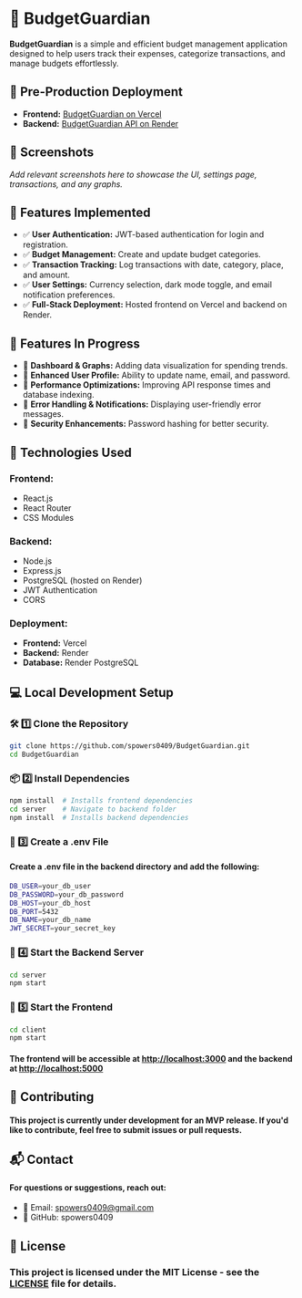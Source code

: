 # 🏦 BudgetGuardian

**BudgetGuardian** is a simple and efficient budget management application designed to help users track their expenses, categorize transactions, and manage budgets effortlessly.

## 🚀 Pre-Production Deployment

- **Frontend:** [BudgetGuardian on Vercel](https://budgetguardian.vercel.app)
- **Backend:** [BudgetGuardian API on Render](https://budgetguardian-backend.onrender.com)

## 📸 Screenshots

*Add relevant screenshots here to showcase the UI, settings page, transactions, and any graphs.*

## 📌 Features Implemented

- ✅ **User Authentication:** JWT-based authentication for login and registration.
- ✅ **Budget Management:** Create and update budget categories.
- ✅ **Transaction Tracking:** Log transactions with date, category, place, and amount.
- ✅ **User Settings:** Currency selection, dark mode toggle, and email notification preferences.
- ✅ **Full-Stack Deployment:** Hosted frontend on Vercel and backend on Render.

## 📌 Features In Progress

- 🚧 **Dashboard & Graphs:** Adding data visualization for spending trends.
- 🚧 **Enhanced User Profile:** Ability to update name, email, and password.
- 🚧 **Performance Optimizations:** Improving API response times and database indexing.
- 🚧 **Error Handling & Notifications:** Displaying user-friendly error messages.
- 🚧 **Security Enhancements:** Password hashing for better security.

## 📂 Technologies Used

### Frontend:
- React.js
- React Router
- CSS Modules

### Backend:
- Node.js
- Express.js
- PostgreSQL (hosted on Render)
- JWT Authentication
- CORS

### Deployment:
- **Frontend:** Vercel
- **Backend:** Render
- **Database:** Render PostgreSQL

## 💻 Local Development Setup

### 🛠 1️⃣ Clone the Repository
```sh
git clone https://github.com/spowers0409/BudgetGuardian.git
cd BudgetGuardian
```

### 📦 2️⃣ Install Dependencies
```sh
npm install  # Installs frontend dependencies
cd server    # Navigate to backend folder
npm install  # Installs backend dependencies
```
### 📝 3️⃣ Create a .env File
####     Create a .env file in the backend directory and add the following:
```sh
DB_USER=your_db_user
DB_PASSWORD=your_db_password
DB_HOST=your_db_host
DB_PORT=5432
DB_NAME=your_db_name
JWT_SECRET=your_secret_key
```
### 🚀 4️⃣ Start the Backend Server
```sh
cd server
npm start
```

### 🎨 5️⃣ Start the Frontend
```sh
cd client
npm start
```
#### The frontend will be accessible at [http://localhost:3000]() and the backend at [http://localhost:5000]()

## 🤝 Contributing
#### This project is currently under development for an MVP release. If you'd like to contribute, feel free to submit issues or pull requests.

## 📬 Contact
#### For questions or suggestions, reach out:
- 📧 Email: spowers0409@gmail.com
- 📌 GitHub: spowers0409

## 📜 License
### This project is licensed under the MIT License - see the [LICENSE](LICENSE) file for details.

























